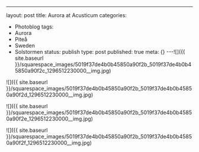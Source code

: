 ---
layout: post
title: Aurora at Acusticum
categories:
- Photoblog
tags:
- Aurora
- Piteå
- Sweden
- Solstormen
status: publish
type: post
published: true
meta: {}
---![]({{ site.baseurl }}/squarespace_images/5019f37de4b0b45850a90f2b_5019f37de4b0b45850a90f2c_1296512230000__img.jpg)
  

  
   
![]({{ site.baseurl }}/squarespace_images/5019f37de4b0b45850a90f2b_5019f37de4b0b45850a90f2d_1296512230000__img.jpg)
  

  
   
![]({{ site.baseurl }}/squarespace_images/5019f37de4b0b45850a90f2b_5019f37de4b0b45850a90f2e_1296512230000__img.jpg)
  

  
   
![]({{ site.baseurl }}/squarespace_images/5019f37de4b0b45850a90f2b_5019f37de4b0b45850a90f2f_1296512230000__img.jpg)
